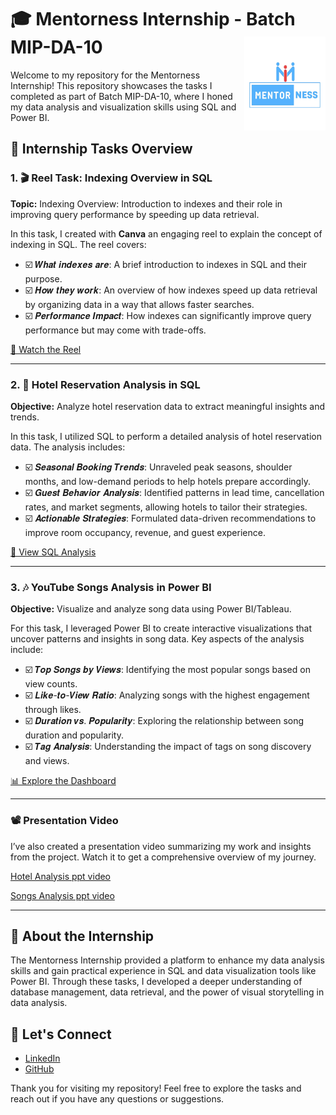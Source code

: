 # 🎓 Mentorness Internship - Batch MIP-DA-10 <img align="right" src="https://github.com/ManjiriSDS/Mentorness-Internship-Project/blob/ee7b1127135cdbc97331c8aa5f0e1990a06057a5/logo.png"  height="150" width ="130"/>

Welcome to my repository for the Mentorness Internship! This repository showcases the tasks I completed as part of Batch MIP-DA-10, where I honed my data analysis and visualization skills using SQL and Power BI.

## 🌟 Internship Tasks Overview

### 1. 🎬 Reel Task: Indexing Overview in SQL
**Topic:** Indexing Overview: Introduction to indexes and their role in improving query performance by speeding up data retrieval.

In this task, I created with **Canva** an engaging reel to explain the concept of indexing in SQL. The reel covers:

- ☑️ 𝑾𝒉𝒂𝒕 𝒊𝒏𝒅𝒆𝒙𝒆𝒔 𝒂𝒓𝒆: A brief introduction to indexes in SQL and their purpose.
- ☑️ 𝑯𝒐𝒘 𝒕𝒉𝒆𝒚 𝒘𝒐𝒓𝒌: An overview of how indexes speed up data retrieval by organizing data in a way that allows faster searches.
- ☑️ 𝑷𝒆𝒓𝒇𝒐𝒓𝒎𝒂𝒏𝒄𝒆 𝑰𝒎𝒑𝒂𝒄𝒕: How indexes can significantly improve query performance but may come with trade-offs.


[🎥 Watch the Reel](https://youtube.com/shorts/UbiK4BE5DPs?feature=share) <!-- Add link to your reel if available -->

---

### 2. 🏨 Hotel Reservation Analysis in SQL
**Objective:** Analyze hotel reservation data to extract meaningful insights and trends.

In this task, I utilized SQL to perform a detailed analysis of hotel reservation data. The analysis includes:

- ☑️ 𝑺𝒆𝒂𝒔𝒐𝒏𝒂𝒍 𝑩𝒐𝒐𝒌𝒊𝒏𝒈 𝑻𝒓𝒆𝒏𝒅𝒔: Unraveled peak seasons, shoulder months, and low-demand periods to help hotels prepare accordingly.
- ☑️ 𝑮𝒖𝒆𝒔𝒕 𝑩𝒆𝒉𝒂𝒗𝒊𝒐𝒓 𝑨𝒏𝒂𝒍𝒚𝒔𝒊𝒔: Identified patterns in lead time, cancellation rates, and market segments, allowing hotels to tailor their strategies.
- ☑️ 𝑨𝒄𝒕𝒊𝒐𝒏𝒂𝒃𝒍𝒆 𝑺𝒕𝒓𝒂𝒕𝒆𝒈𝒊𝒆𝒔: Formulated data-driven recommendations to improve room occupancy, revenue, and guest experience.


[📁 View SQL Analysis](https://github.com/ManjiriSDS/Mentorness-Internship-Project/blob/356fff70a61798adb0a6164dbc45393a3368ac10/Hotel%20Reservation%20Analysis%20With%20SQL/Hotel%20Analysis%20ppt%20Submission.pdf) <!-- Add link to your SQL scripts or analysis -->

---

### 3. 🎶 YouTube Songs Analysis in Power BI
**Objective:** Visualize and analyze song data using Power BI/Tableau.

For this task, I leveraged Power BI to create interactive visualizations that uncover patterns and insights in song data. Key aspects of the analysis include:

- ☑️ 𝑻𝒐𝒑 𝑺𝒐𝒏𝒈𝒔 𝒃𝒚 𝑽𝒊𝒆𝒘𝒔: Identifying the most popular songs based on view counts.
- ☑️ 𝑳𝒊𝒌𝒆-𝒕𝒐-𝑽𝒊𝒆𝒘 𝑹𝒂𝒕𝒊𝒐: Analyzing songs with the highest engagement through likes.
- ☑️ 𝑫𝒖𝒓𝒂𝒕𝒊𝒐𝒏 𝒗𝒔. 𝑷𝒐𝒑𝒖𝒍𝒂𝒓𝒊𝒕𝒚: Exploring the relationship between song duration and popularity.
- ☑️ 𝑻𝒂𝒈 𝑨𝒏𝒂𝒍𝒚𝒔𝒊𝒔: Understanding the impact of tags on song discovery and views.


[📊 Explore the Dashboard](https://github.com/ManjiriSDS/Mentorness-Internship-Project/blob/356fff70a61798adb0a6164dbc45393a3368ac10/YouTube%20Song%20Analysis%20With%20Power%20BI/Song%20Analysis%20Dashboard.png) <!-- Add link to your Power BI/Tableau dashboard if available -->

---

### 📽️ Presentation Video
I’ve also created a presentation video summarizing my work and insights from the project. Watch it to get a comprehensive overview of my journey.

[Hotel Analysis ppt video](https://youtu.be/eFPHU65kPyQ?si=Bahkgoy-Z0Xo9E1u) <!-- Add link to your PowerPoint video -->


[Songs Analysis ppt video](https://youtu.be/BDb794ltNOY?si=d12-6T7RX6ZDcCrO) <!-- Add link to your PowerPoint video -->

---

## 🚀 About the Internship
The Mentorness Internship provided a platform to enhance my data analysis skills and gain practical experience in SQL and data visualization tools like Power BI. Through these tasks, I developed a deeper understanding of database management, data retrieval, and the power of visual storytelling in data analysis.


## 🤝 Let's Connect
- [LinkedIn](https://www.linkedin.com/in/manjiri-sawant-3893b757/)
- [GitHub](https://github.com/ManjiriSDS/ManjiriSDS)


Thank you for visiting my repository! Feel free to explore the tasks and reach out if you have any questions or suggestions.
